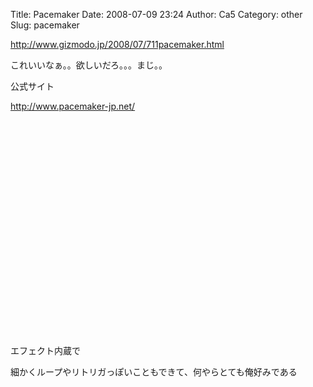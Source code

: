 Title: Pacemaker
Date: 2008-07-09 23:24
Author: Ca5
Category: other
Slug: pacemaker

<http://www.gizmodo.jp/2008/07/711pacemaker.html>

<div>

これいいなぁ。。欲しいだろ。。。まじ。。

</div>

<div>

</div>

<div>

公式サイト

</div>

<div>

<http://www.pacemaker-jp.net/>

</div>

<div>

</div>

<div>

</div>

<div>

</div>

<div>

</div>

<object width="425" height="344"><param name="movie" value="http://www.youtube.com/v/pm57NhRhbbw&amp;hl=ja&amp;fs=1"></param><param name="allowFullScreen" value="true"></param><embed src="http://www.youtube.com/v/pm57NhRhbbw&amp;hl=ja&amp;fs=1" type="application/x-shockwave-flash" allowfullscreen="true" width="425" height="344"></object>

<div>

</div>

<div>

エフェクト内蔵で

</div>

<div>

細かくループやリトリガっぽいこともできて、何やらとても俺好みである

</div>

